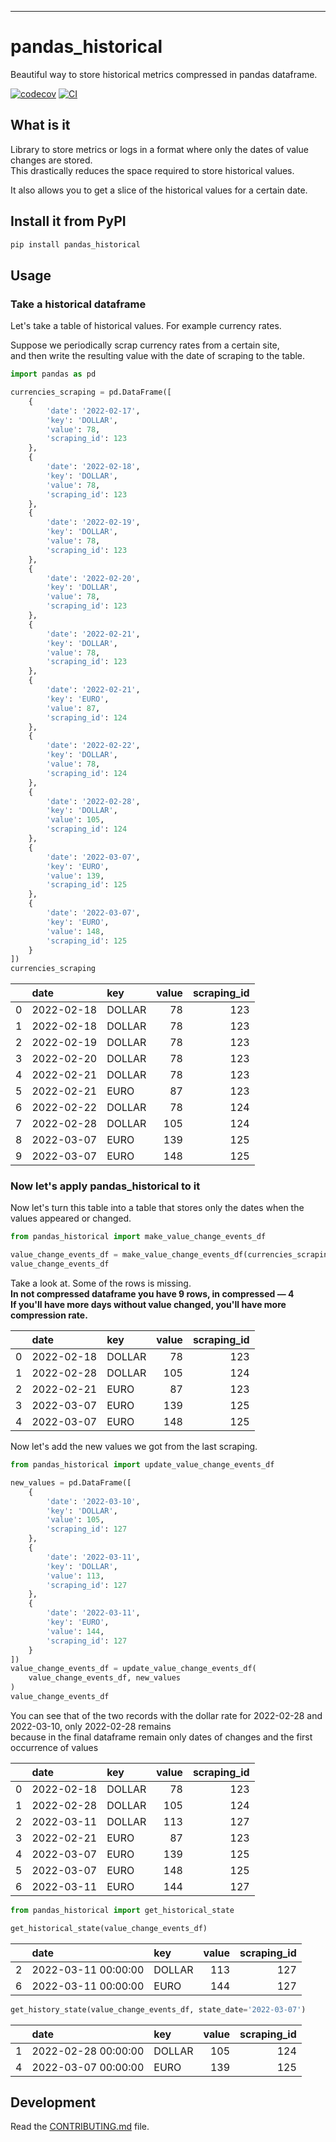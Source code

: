 ---
# pandas_historical
Beautiful way to store historical metrics compressed in pandas dataframe.

[![codecov](https://codecov.io/gh/dvvolynkin/pandas-historical/branch/main/graph/badge.svg?token=pandas-historical_token_here)](https://codecov.io/gh/dvvolynkin/pandas-historical)
[![CI](https://github.com/dvvolynkin/pandas-historical/actions/workflows/main.yml/badge.svg)](https://github.com/dvvolynkin/pandas-historical/actions/workflows/main.yml)

## What is it

Library to store metrics or logs in a format where only the dates of value changes are stored.   
This drastically reduces the space required to store historical values. 

It also allows you to get a slice of the historical values for a certain date.

## Install it from PyPI

```bash
pip install pandas_historical
```

## Usage
### Take a historical dataframe
Let's take a table of historical values. For example currency rates.

Suppose we periodically scrap currency rates from a certain site,   
and then write the resulting value with the date of scraping to the table.
```python
import pandas as pd

currencies_scraping = pd.DataFrame([
    {
        'date': '2022-02-17',
        'key': 'DOLLAR',
        'value': 78,
        'scraping_id': 123
    },
    {
        'date': '2022-02-18',
        'key': 'DOLLAR',
        'value': 78,
        'scraping_id': 123
    },
    {
        'date': '2022-02-19',
        'key': 'DOLLAR',
        'value': 78,
        'scraping_id': 123
    },
    {
        'date': '2022-02-20',
        'key': 'DOLLAR',
        'value': 78,
        'scraping_id': 123
    },
    {
        'date': '2022-02-21',
        'key': 'DOLLAR',
        'value': 78,
        'scraping_id': 123
    },
    {
        'date': '2022-02-21',
        'key': 'EURO',
        'value': 87,
        'scraping_id': 124
    },
    {
        'date': '2022-02-22',
        'key': 'DOLLAR',
        'value': 78,
        'scraping_id': 124
    },
    {
        'date': '2022-02-28',
        'key': 'DOLLAR',
        'value': 105,
        'scraping_id': 124
    },
    {
        'date': '2022-03-07',
        'key': 'EURO',
        'value': 139,
        'scraping_id': 125
    },
    {
        'date': '2022-03-07',
        'key': 'EURO',
        'value': 148,
        'scraping_id': 125
    }
])
currencies_scraping
```
|    | date       | key    |   value |   scraping_id |
|---:|:-----------|:-------|--------:|--------------:|
|  0 | 2022-02-18 | DOLLAR |      78 |           123 |
|  1 | 2022-02-18 | DOLLAR |      78 |           123 |
|  2 | 2022-02-19 | DOLLAR |      78 |           123 |
|  3 | 2022-02-20 | DOLLAR |      78 |           123 |
|  4 | 2022-02-21 | DOLLAR |      78 |           123 |
|  5 | 2022-02-21 | EURO   |      87 |           123 |
|  6 | 2022-02-22 | DOLLAR |      78 |           124 |
|  7 | 2022-02-28 | DOLLAR |     105 |           124 |
|  8 | 2022-03-07 | EURO   |     139 |           125 |
|  9 | 2022-03-07 | EURO   |     148 |           125 |

### Now let's apply pandas_historical to it
Now let's turn this table into a table that stores only the dates when the values appeared or changed.

```python
from pandas_historical import make_value_change_events_df

value_change_events_df = make_value_change_events_df(currencies_scraping)
value_change_events_df

```
Take a look at. Some of the rows is missing.  
**In not compressed dataframe you have 9 rows, in compressed — 4**  
**If you'll have more days without value changed, you'll have more compression rate.**

|    | date       | key    |   value |   scraping_id |
|---:|:-----------|:-------|--------:|--------------:|
|  0 | 2022-02-18 | DOLLAR |      78 |           123 |
|  1 | 2022-02-28 | DOLLAR |     105 |           124 |
|  2 | 2022-02-21 | EURO   |      87 |           123 |
|  3 | 2022-03-07 | EURO   |     139 |           125 |
|  4 | 2022-03-07 | EURO   |     148 |           125 |

Now let's add the new values we got from the last scraping.

```python
from pandas_historical import update_value_change_events_df

new_values = pd.DataFrame([
    {
        'date': '2022-03-10',
        'key': 'DOLLAR',
        'value': 105,
        'scraping_id': 127
    },
    {
        'date': '2022-03-11',
        'key': 'DOLLAR',
        'value': 113,
        'scraping_id': 127
    },
    {
        'date': '2022-03-11',
        'key': 'EURO',
        'value': 144,
        'scraping_id': 127
    }
])
value_change_events_df = update_value_change_events_df(
    value_change_events_df, new_values
)
value_change_events_df
```
You can see that of the two records with the dollar rate for 2022-02-28 and 2022-03-10, only 2022-02-28 remains  
because in the final dataframe remain only dates of changes and the first occurrence of values 

|    | date       | key    |   value |   scraping_id |
|---:|:-----------|:-------|--------:|--------------:|
|  0 | 2022-02-18 | DOLLAR |      78 |           123 |
|  1 | 2022-02-28 | DOLLAR |     105 |           124 |
|  2 | 2022-03-11 | DOLLAR |     113 |           127 |
|  3 | 2022-02-21 | EURO   |      87 |           123 |
|  4 | 2022-03-07 | EURO   |     139 |           125 |
|  5 | 2022-03-07 | EURO   |     148 |           125 |
|  6 | 2022-03-11 | EURO   |     144 |           127 |

```python
from pandas_historical import get_historical_state

get_historical_state(value_change_events_df)
```
|    | date                | key    |   value |   scraping_id |
|---:|:--------------------|:-------|--------:|--------------:|
|  2 | 2022-03-11 00:00:00 | DOLLAR |     113 |           127 |
|  6 | 2022-03-11 00:00:00 | EURO   |     144 |           127 |

```python
get_history_state(value_change_events_df, state_date='2022-03-07')
```
|    | date                | key    |   value |   scraping_id |
|---:|:--------------------|:-------|--------:|--------------:|
|  1 | 2022-02-28 00:00:00 | DOLLAR |     105 |           124 |
|  4 | 2022-03-07 00:00:00 | EURO   |     139 |           125 |

## Development

Read the [CONTRIBUTING.md](CONTRIBUTING.md) file.
